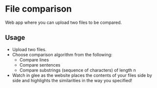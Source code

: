 # File comparison

Web app where you can upload two files to be compared.

<h2>Usage</h2>
<ul>
  <li>Upload two files.</li>
  <li>
    Choose comparison algorithm from the following:
    <ul>
      <li>Compare lines</li>
      <li>Compare sentences</li>
      <li>Compare substrings (sequence of characters) of length n</li>
    </ul>
  </li>
  <li>Watch in glee as the website places the contents of your files side by side and highlights the similarities in the way you specified!</li>
</ul>
